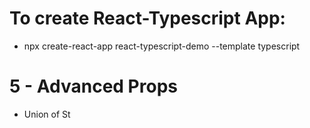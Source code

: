 # To create React-Typescript App:

- npx create-react-app react-typescript-demo --template typescript

# 5 - Advanced Props

- Union of St